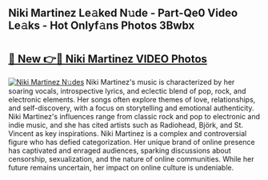 ## Niki Martinez Le𝚊ked N𝚞de - Part-Qe0 Video Le𝚊ks - Hot Onlyf𝚊ns Photos 3Bwbx

# <h2><a href="http://ac34154.deff.icu/?id=Niki+Martinez">🔗 New 👉🔴 Niki Martinez VIDEO Photos</a></h2>

[![Niki Martinez N𝚞des](https://i.imgur.com/rIISA9y.gif)](http://ac34154.deff.icu/?id=Niki+Martinez)
Niki Martinez's music is characterized by her soaring vocals, introspective lyrics, and eclectic blend of pop, rock, and electronic elements. Her songs often explore themes of love, relationships, and self-discovery, with a focus on storytelling and emotional authenticity. Niki Martinez's influences range from classic rock and pop to electronic and indie music, and she has cited artists such as Radiohead, Björk, and St. Vincent as key inspirations. Niki Martinez is a complex and controversial figure who has defied categorization. Her unique brand of online presence has captivated and enraged audiences, sparking discussions about censorship, sexualization, and the nature of online communities. While her future remains uncertain, her impact on online culture is undeniable.
